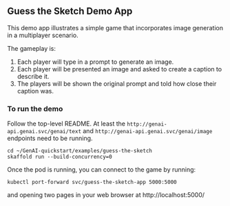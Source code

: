 ## Guess the Sketch Demo App

This demo app illustrates a simple game that incorporates image generation
in a multiplayer scenario.

The gameplay is:
1. Each player will type in a prompt to generate an image.
1. Each player will be presented an image and asked to create a caption to
   describe it.
1. The players will be shown the original prompt and told how close their
   caption was.

### To run the demo

Follow the top-level README. At least the `http://genai-api.genai.svc/genai/text` and
`http://genai-api.genai.svc/genai/image` endpoints need to be running.

```
cd ~/GenAI-quickstart/examples/guess-the-sketch
skaffold run --build-concurrency=0
```

Once the pod is running, you can connect to the game by running:

```
kubectl port-forward svc/guess-the-sketch-app 5000:5000
```

and opening two pages in your web browser at http://localhost:5000/

